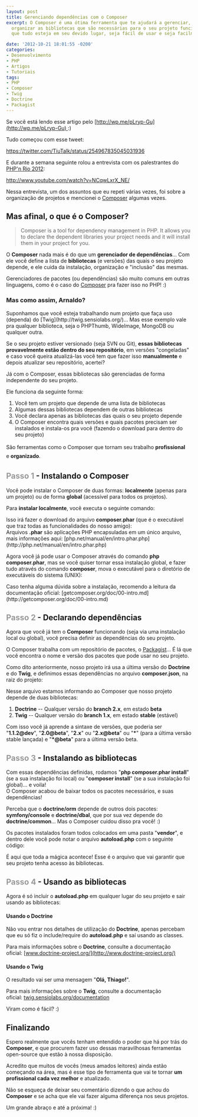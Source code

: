 ```yaml
---
layout: post
title: Gerenciando dependências com o Composer
excerpt: O Composer é uma ótima ferramenta que te ajudará a gerenciar, instalar e
  organizar as bibliotecas que são necessárias para o seu projeto funcionar. Garantindo
  que tudo esteja em seu devido lugar, seja fácil de usar e seja facilmente atualizado

date: '2012-10-21 18:01:55 -0200'
categories:
- Desenvolvimento
- PHP
- Artigos
- Tutoriais
tags:
- PHP
- Composer
- Twig
- Doctrine
- Packagist
---
```

Se você está lendo esse artigo pelo [http://wp.me/pLryp-Gu](http://wp.me/pLryp-Gu) :)

Tudo começou com esse tweet:

https://twitter.com/TiuTalk/status/254967835045031936

E durante a semana seguinte rolou a entrevista com os palestrantes do [PHP'n Rio 2012](http://phpnrio.com.br/2012/):

http://www.youtube.com/watch?v=NCqwLxrX_NE/

Nessa entrevista, um dos assuntos que eu repeti várias vezes, foi sobre a organização de projetos e mencionei o [Composer](http://getcomposer.org/) algumas vezes.

<h2>Mas afinal, o que é o Composer?</h2>
<blockquote>Composer is a tool for dependency management in PHP. It allows you to declare the dependent libraries your project needs and it will install them in your project for you.
</blockquote>
O <strong>Composer</strong> nada mais é do que um <strong>gerenciador de dependências</strong>... Com ele você define a lista de <strong>bibliotecas</strong> (e versões) das quais o seu projeto depende, e ele cuida da instalação, organização e "inclusão" das mesmas.

Gerenciadores de pacotes (ou dependências) são muito comuns em outras linguagens, como é o caso do [Composer](http://getcomposer.org/) pra fazer isso no PHP! :)

<h3>Mas como assim, Arnaldo?</h3>
Suponhamos que você esteja trabalhando num projeto que faça uso (dependa) do [Twig](http://twig.sensiolabs.org/)... Mas esse exemplo vale pra qualquer biblioteca, seja o PHPThumb, WideImage, MongoDB ou qualquer outra.

Se o seu projeto estiver versionado (seja SVN ou Git), <strong>essas bibliotecas provavelmente estão dentro do seu repositório</strong>, em versões "congeladas" e caso você queira atualizá-las você tem que fazer isso <strong>manualmente</strong> e depois atualizar seu repositório, acertei?

Já com o Composer, essas bibliotecas são gerenciadas de forma independente do seu projeto.

Ele funciona da seguinte forma:

<ol>
<li>Você tem um projeto que depende de uma lista de bibliotecas</li>
<li>Algumas dessas bibliotecas dependem de outras bibliotecas</li>
<li>Você declara apenas as bibliotecas das quais o seu projeto depende</li>
<li>O Composer encontra quais versões e quais pacotes precisam ser instalados e instala-os pra você (fazendo o download para dentro do seu projeto)</li>
</ol>
<div><span style="line-height: 24px;">São ferramentas como o Composer que tornam seu trabalho </span><strong style="line-height: 24px;">profissional</strong><span style="line-height: 24px;"> e <strong>organizado</strong>.</span></div>
<h2><span style="color: #999999;">Passo 1</span> - Instalando o Composer</h2>
Você pode instalar o Composer de duas formas: <strong>localmente</strong> (apenas para um projeto) ou de forma <strong>global</strong> (acessível para todos os projetos).

Para <strong>instalar localmente</strong>, você<strong></strong> executa o seguinte comando:

<div data-gist-id="3927122" data-gist-show-loading="false"></div>
Isso irá fazer o download do arquivo <strong>composer.phar</strong> (que é o executável que traz todas as funcionalidades do nosso amigo):

<div data-gist-id="3927127" data-gist-show-loading="false"></div>
Arquivos <strong>.phar</strong> são aplicações PHP encapsuladas em um único arquivo, mais informações aqui: [php.net/manual/en/intro.phar.php](http://php.net/manual/en/intro.phar.php)

Agora você já pode usar o Composer através do comando <strong>php composer.phar</strong>, mas se você quiser tornar essa instalação global, e fazer tudo através do comando <strong>composer</strong>, mova o executável para o diretório de executáveis do sistema (UNIX):

<div data-gist-id="3927128" data-gist-show-loading="false"></div>
Caso tenha alguma dúvida sobre a instalação, recomendo a leitura da documentação oficial: [getcomposer.org/doc/00-intro.md](http://getcomposer.org/doc/00-intro.md)

<h2><span style="color: #999999;">Passo 2</span> - Declarando dependências</h2>
Agora que você já tem o <strong>Composer</strong> funcionando (seja via uma instalação local ou global), você precisa definir as dependências do seu projeto.

O Composer trabalha com um repositório de pacotes, o [Packagist](https://packagist.org/)... É lá que você encontra o nome e versão dos pacotes que pode usar no seu projeto.

Como dito anteriormente, nosso projeto irá usa a última versão do <strong>Doctrine</strong> e do <strong>Twig</strong>, e definimos essas dependências no arquivo <strong>composer.json</strong>, na raiz do projeto:

<div data-gist-id="3927227" data-gist-show-loading="false"></div>
Nesse arquivo estamos informando ao Composer que nosso projeto depende de duas bibliotecas:

<ol>
<li><strong>Doctrine</strong> -- Qualquer versão do <strong>branch 2.x</strong>, em estado <strong>beta</strong></li>
<li><strong>Twig</strong> -- Qualquer versão do <strong>branch 1.x</strong>, em estado <strong>stable</strong> (estável)</li>
</ol>
Com isso você já aprende a sintaxe de versões, que poderia ser "<strong>1.1.2@dev</strong>", "<strong>2.0@beta</strong>", "<strong>2.x</strong>" ou "<strong>2.x@beta</strong>" ou "<strong>*</strong>" (para a última versão stable lançada) e "<strong>*@beta</strong>" para a última versão beta.

<h2><span style="color: #999999;">Passo 3</span> - Instalando as bibliotecas</h2>
Com essas dependências definidas, rodamos "<strong>php composer.phar install</strong>" (se a sua instalação foi local) ou "<strong>composer install</strong>" (se a sua instalação foi global)... e voila!

<div data-gist-id="3927261" data-gist-show-loading="false"></div>
O Composer acabou de baixar todos os pacotes necessários, e suas dependências!

Perceba que o <strong>doctrine/orm</strong> depende de outros dois pacotes: <strong>symfony/console</strong> e <strong>doctrine/dbal</strong>, que por sua vez depende do <strong>doctrine/common</strong>... Mas o Composer cuidou disso pra você! :)

Os pacotes instalados foram todos colocados em uma pasta "<strong>vendor</strong>", e dentro dele você pode notar o arquivo <strong>autoload.php</strong> com o seguinte código:

<div data-gist-id="3928198" data-gist-show-loading="false"></div>
É aqui que toda a mágica acontece! Esse é o arquivo que vai garantir que seu projeto tenha acesso às bibliotecas.

<h2><span style="color: #999999;">Passo 4</span> - Usando as bibliotecas</h2>
Agora é só incluir o <strong>autoload.php</strong> em qualquer lugar do seu projeto e sair usando as bibliotecas:

<h4>Usando o Doctrine</h4>
<div data-gist-id="3928244" data-gist-show-loading="false"></div>
Não vou entrar nos detalhes de utilização do <strong>Doctrine</strong>, apenas percebam que eu só fiz o include/require do <strong>autoload.php</strong> e saí usando as classes.

Para mais informações sobre o <strong>Doctrine</strong>, consulte a documentação oficial: [www.doctrine-project.org/](http://www.doctrine-project.org/)

<h4>Usando o Twig</h4>
<div data-gist-id="3928259" data-gist-show-loading="false"></div>
O resultado vai ser uma mensagem "<strong>Olá, Thiago!</strong>".

Para mais informações sobre o <strong>Twig</strong>, consulte a documentação oficial: [twig.sensiolabs.org/documentation](http://twig.sensiolabs.org/documentation)

Viram como é fácil? :)

<h2>Finalizando</h2>
Espero realmente que vocês tenham entendido o poder que há por trás do <strong>Composer</strong>, e que procurem fazer uso dessas maravilhosas ferramentas open-source que estão à nossa disposição.

Acredito que muitos de vocês (meus amados leitores) ainda estão começando na área, mas é esse tipo de ferramenta que vai te tornar <strong>um profissional cada vez melhor</strong> e atualizado.

Não se esqueça de deixar seu comentário dizendo o que achou do <strong>Composer</strong> e se acha que ele vai fazer alguma diferença nos seus projetos.

Um grande abraço e até a próxima! :)

